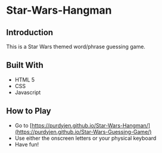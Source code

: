 # Star-Wars-Hangman

## Introduction

This is a Star Wars themed word/phrase guessing game.

## Built With

- HTML 5
- CSS
- Javascript

## How to Play

- Go to [https://purdyjen.github.io/Star-Wars-Hangman/](https://purdyjen.github.io/Star-Wars-Guessing-Game/)
- Use either the onscreen letters or your physical keyboard
- Have fun!
